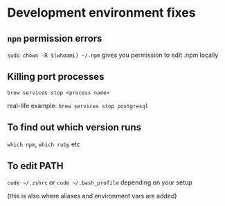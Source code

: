 # Development environment fixes

## `npm` permission errors 

`sudo chown -R $(whoami) ~/.npm` gives you permission to edit .npm locally

## Killing port processes

`brew services stop <process name>`

real-life example: `brew services stop postgresql`

## To find out which version runs

`which npm`, `which ruby` etc

## To edit PATH

`code ~/.zshrc` or `code ~/.bash_profile` depending on your setup

(this is also where aliases and environment vars are added)